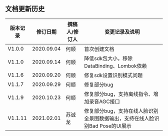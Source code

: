

## 文档更新历史


| 版本记录 | 修订日期   | 撰稿人/修订人 | 变更记录及说明 |
| -------- | ---------- | ------------- | -------------- |
| V1.0.0     | 2020.09.04 | 何顺        | 首次创建文档   |
| V1.1.0     | 2020.09.14 | 何顺        | 降低sdk包大小，移除DataBinding、Lombok依赖 |
| V1.1.6     | 2020.09.20 | 何顺        | 修复sdk设置识别模式问题|
| V1.1.7     | 2020.09.29 | 何顺        | 修复部分bug|
| V1.1.9     | 2020.10.23 | 何顺        | 修复部分bug，支持离线指令、增加录音AGC接口|
| V1.1.11     | 2021.02.01 | 苏诚龙        | 修复部分bug，支持在线人脸识别全景图数据输出，支持在线人脸识别Bad Pose的UI展示|

